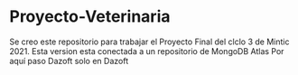 # Proyecto-Veterinaria
Se creo este repositorio para trabajar el Proyecto Final del clclo 3 de Mintic 2021.
Esta version esta conectada a un repositorio de MongoDB Atlas
Por aquí paso Dazoft
solo en Dazoft
